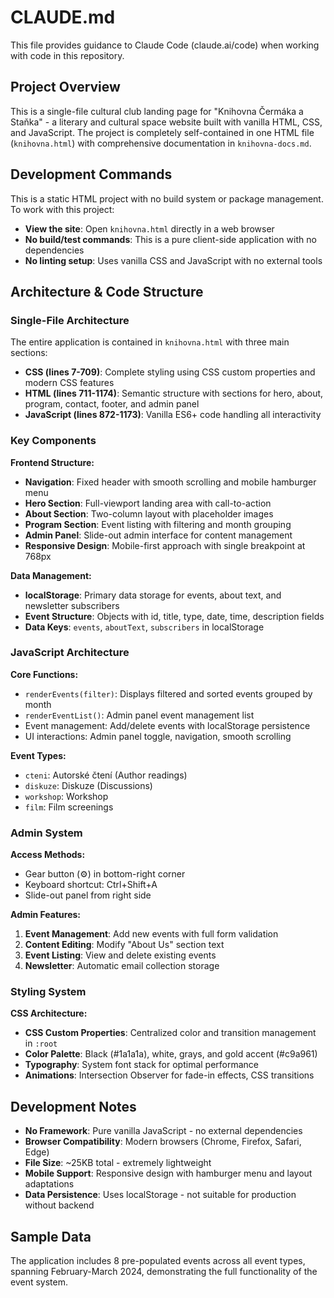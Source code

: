 # CLAUDE.md

This file provides guidance to Claude Code (claude.ai/code) when working with code in this repository.

## Project Overview

This is a single-file cultural club landing page for "Knihovna Čermáka a Staňka" - a literary and cultural space website built with vanilla HTML, CSS, and JavaScript. The project is completely self-contained in one HTML file (`knihovna.html`) with comprehensive documentation in `knihovna-docs.md`.

## Development Commands

This is a static HTML project with no build system or package management. To work with this project:

- **View the site**: Open `knihovna.html` directly in a web browser
- **No build/test commands**: This is a pure client-side application with no dependencies
- **No linting setup**: Uses vanilla CSS and JavaScript with no external tools

## Architecture & Code Structure

### Single-File Architecture
The entire application is contained in `knihovna.html` with three main sections:
- **CSS (lines 7-709)**: Complete styling using CSS custom properties and modern CSS features
- **HTML (lines 711-1174)**: Semantic structure with sections for hero, about, program, contact, footer, and admin panel
- **JavaScript (lines 872-1173)**: Vanilla ES6+ code handling all interactivity

### Key Components

**Frontend Structure:**
- **Navigation**: Fixed header with smooth scrolling and mobile hamburger menu
- **Hero Section**: Full-viewport landing area with call-to-action
- **About Section**: Two-column layout with placeholder images
- **Program Section**: Event listing with filtering and month grouping
- **Admin Panel**: Slide-out admin interface for content management
- **Responsive Design**: Mobile-first approach with single breakpoint at 768px

**Data Management:**
- **localStorage**: Primary data storage for events, about text, and newsletter subscribers
- **Event Structure**: Objects with id, title, type, date, time, description fields
- **Data Keys**: `events`, `aboutText`, `subscribers` in localStorage

### JavaScript Architecture

**Core Functions:**
- `renderEvents(filter)`: Displays filtered and sorted events grouped by month
- `renderEventList()`: Admin panel event management list
- Event management: Add/delete events with localStorage persistence
- UI interactions: Admin panel toggle, navigation, smooth scrolling

**Event Types:**
- `cteni`: Autorské čtení (Author readings)
- `diskuze`: Diskuze (Discussions) 
- `workshop`: Workshop
- `film`: Film screenings

### Admin System

**Access Methods:**
- Gear button (⚙) in bottom-right corner
- Keyboard shortcut: Ctrl+Shift+A
- Slide-out panel from right side

**Admin Features:**
1. **Event Management**: Add new events with full form validation
2. **Content Editing**: Modify "About Us" section text
3. **Event Listing**: View and delete existing events
4. **Newsletter**: Automatic email collection storage

### Styling System

**CSS Architecture:**
- **CSS Custom Properties**: Centralized color and transition management in `:root`
- **Color Palette**: Black (#1a1a1a), white, grays, and gold accent (#c9a961)
- **Typography**: System font stack for optimal performance
- **Animations**: Intersection Observer for fade-in effects, CSS transitions

## Development Notes

- **No Framework**: Pure vanilla JavaScript - no external dependencies
- **Browser Compatibility**: Modern browsers (Chrome, Firefox, Safari, Edge)
- **File Size**: ~25KB total - extremely lightweight
- **Mobile Support**: Responsive design with hamburger menu and layout adaptations
- **Data Persistence**: Uses localStorage - not suitable for production without backend

## Sample Data

The application includes 8 pre-populated events across all event types, spanning February-March 2024, demonstrating the full functionality of the event system.